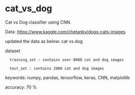 # cat_vs_dog
Cat vs Dog classifier using CNN.

Data:
https://www.kaggle.com/chetankv/dogs-cats-images

updated the data as below:
cat vs dog
   
   dataset
      
      training_set : contains over 8000 cat and dog images 
      
      test_set : contains 2000 cat and dog images 
      
keywords:
numpy, pandas, tensorflow, keras, CNN, matplotlib

accuracy:
70 %
